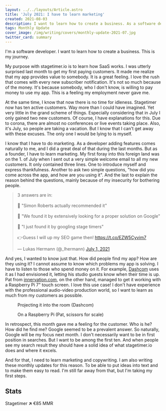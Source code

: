 ```yaml
---
layout: ../../layouts/Article.astro
title: 'July 2021: I have to learn marketing'
created: 2021-08-03
description: I want to learn how to create a business. As a software developer I like adding features. But as a founder, I have to learn marketing.
tags: Monthly Update
cover_image: /img/writing/covers/monthly-update-2021-07.jpg
twitter_card: summary
---
```


I'm a software developer. I want to learn how to create a business. This is my journey.

My purpose with stagetimer.io is to learn how SaaS works. I was utterly surprised last month to get my first paying customers. It made me realize that my app provides value to somebody. It is a great feeling. I love the rush that comes with every new subscriber notification. It's not so much because of the money. It's because somebody, who I don't know, is willing to pay money to use my app. This is a feeling my employment never gave me.

At the same time, I know that now there is no time for idleness. Stagetimer now has ten active customers. Way more than I could have imagined. Yet very little in the grand scheme of things. Especially considering that in July I only gained two new customers. Of course, I have explanations for this. Due to corona, there are almost no conferences or live events taking place. Also, it's July, so people are taking a vacation. But I know that I can't get away with these excuses. The only one I would be lying to is myself.

I know that I have to do marketing. As a developer adding features comes naturally to me, and I did a great deal of that during the last months. But as a founder, I have to learn marketing. My first foray into this foreign land was on the 1. of July when I sent out a very simple welcome email to all my new customers. It only contained three lines. One to introduce myself and express thankfulness. Another to ask two simple questions, "how did you come across the app, and how are you using it". And the last to explain the reason behind the questions, mainly because of my insecurity for bothering people.

<blockquote class="twitter-tweet"><p lang="en" dir="ltr">3 answers are in:<br><br>💬 &quot;Simon Roberts actually recommended it&quot;<br><br>🔎 &quot;We found it by extensively looking for a proper solution on Google&quot;<br><br>🔎 &quot;I just found it by googling stage timers&quot;<br><br>👉Guess I will up my SEO game then! <a href="https://t.co/EZW5Cyvim7">https://t.co/EZW5Cyvim7</a></p>&mdash; Lukas Hermann (@_lhermann) <a href="https://twitter.com/_lhermann/status/1410629873056555009?ref_src=twsrc%5Etfw">July 1, 2021</a></blockquote>

And yes, I wanted to know just that. How did people find my app? How are they using it? I cannot assume to know which problems my app is solving. I have to listen to those who spend money on it. For example, [Dashcom](https://twitter.com/dashcom_) uses it as I had envisioned it, letting his studio guests know when their time is up. Pat from [innervation.com](http://innervation.com/), on the other hand, managed to get it working with a Raspberry Pi 7" touch screen. I love this use case! I don't have experience with the professional audio-video production world, so I want to learn as much from my customers as possible.

<div class="flex items-stretch justify-around flex-wrap md:flex-nowrap my-6">
  <figure class="w-full md:w-auto">
    <img
      class="md:max-h-64 rounded inline-block shadow"
      src="/img/writing/2021-07-stagetimer-@dashcom_.jpg"
      alt=""
    />
    <figcaption>Projecting it into the room (Dashcom)</figcaption>
  </figure>
  <figure class="w-full md:w-auto mt-3 md:mt-0 md:ml-3">
    <img
      class="md:max-h-64 rounded inline-block shadow"
      src="/img/writing/2021-07-stagetimer-pat@innervation.com.jpg"
      alt=""
    />
    <figcaption>On a Raspberry Pi (Pat, scissors for scale)</figcaption>
  </figure>
</div>

In retrospect, this month gave me a feeling for the customer. Who is he? How did he find me? Google seemed to be a prevalent answer. So naturally, Google will be my focus next month. I don't necessarily want to be in first position in searches. But I want to be among the first ten. And when people see my search result they should have a solid idea of what stagetimer.io does and where it excels.

And for that, I need to learn marketing and copywriting. I am also writing these monthly updates for this reason. To be able to put ideas into text and to make them easy to read. I'm still far away from that, but I'm taking my first steps.

## Stats

Stagetimer <strong class="text-green-600">↗</strong> €85 MMR

